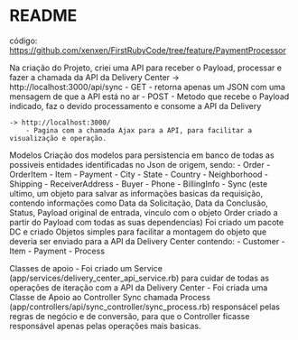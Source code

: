 # README

código: https://github.com/xenxen/FirstRubyCode/tree/feature/PaymentProcessor


Na criação do Projeto, criei uma API para receber o Payload, processar e fazer a chamada da API da Delivery Center
	-> http://localhost:3000/api/sync
		- GET - retorna apenas um JSON com uma mensagem de que a API está no ar
		- POST - Metodo que recebe o Payload indicado, faz o devido processamento e consome a API da Delivery
		
	-> http://localhost:3000/
		- Pagina com a chamada Ajax para a API, para facilitar a visualização e operação.
		
Modelos
    Criação dos modelos para persistencia em banco de todas as possiveis entidades identificadas no Json de origem, sendo:
        - Order
        - OrderItem
        - Item
        - Payment
        - City
        - State
        - Country
        - Neighborhood
        - Shipping
        - ReceiverAddress
        - Buyer
        - Phone
        - BillingInfo
        - Sync (este ultimo, um objeto para salvar as informações basicas da requisição, contendo informações como Data da Solicitação, Data da Conclusão, Status, Payload original de entrada, vinculo com o objeto Order criado a partir do Payload com todas as suas dependencias)
    Foi criado um pacote DC e criado Objetos simples para facilitar a montagem do objeto que deveria ser enviado para a API da Delivery Center contendo:
        - Customer
        - Item
        - Payment
        - Process

Classes de apoio
    - Foi criado um Service (app/services/delivery_center_api_service.rb) para cuidar de todas as operações de iteração com a API da Delivery Center
    - Foi criada uma Classe de Apoio ao Controller Sync chamada Process (app/controllers/api/sync_controller/sync_process.rb) responsácel pelas regras de negócio e de conversão, para que o Controller ficasse responsável apenas pelas operações mais basicas.

    


